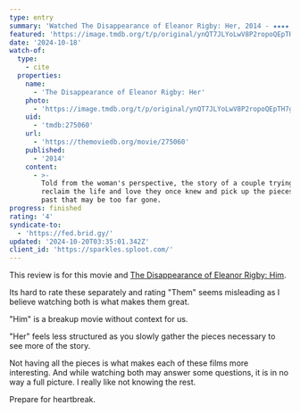 ```yaml
---
type: entry
summary: 'Watched The Disappearance of Eleanor Rigby: Her, 2014 - ★★★★'
featured: 'https://image.tmdb.org/t/p/original/ynQT7JLYoLwV8P2ropoQEpTH7gG.jpg'
date: '2024-10-18'
watch-of:
  type:
    - cite
  properties:
    name:
      - 'The Disappearance of Eleanor Rigby: Her'
    photo:
      - 'https://image.tmdb.org/t/p/original/ynQT7JLYoLwV8P2ropoQEpTH7gG.jpg'
    uid:
      - 'tmdb:275060'
    url:
      - 'https://themoviedb.org/movie/275060'
    published:
      - '2014'
    content:
      - >-
        Told from the woman's perspective, the story of a couple trying to
        reclaim the life and love they once knew and pick up the pieces of a
        past that may be too far gone.
progress: finished
rating: '4'
syndicate-to:
  - 'https://fed.brid.gy/'
updated: '2024-10-20T03:35:01.342Z'
client_id: 'https://sparkles.sploot.com/'
---
```

This review is for this movie and [The Disappearance of Eleanor Rigby: Him](/watched/1729395078-the-disappearance-of-eleanor-rigby-him-2014/).

Its hard to rate these separately and rating "Them" seems misleading as I believe watching both is what makes them great.

"Him" is a breakup movie without context for us.

"Her" feels less structured as you slowly gather the pieces necessary to see more of the story.

Not having all the pieces is what makes each of these films more interesting. And while watching both may answer some questions, it is in no way a full picture. I really like not knowing the rest.

Prepare for heartbreak.
